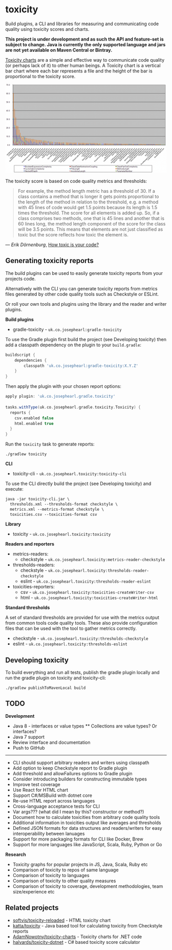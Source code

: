 # toxicity

Build plugins, a CLI and libraries for measuring and communicating code quality using toxicity scores and charts. 

**This project is under development and as such the API and feature-set is subject to change. Java is currently the only supported language and jars are not yet available on Maven Central or Bintray.**

[Toxicity charts](http://erik.doernenburg.com/2008/11/how-toxic-is-your-code/) are a simple and effective way to communicate code quality (or perhaps lack of it) to other human beings.
A Toxicity chart is a vertical bar chart where each bar represents a file and the height of the bar is proportional to the toxicity score.

![Hibernate Toxicity Chart](toxicity_hibernate.png "Hibernate Toxicity Chart - Erik Dörnenburg")

The toxicity score is based on code quality metrics and thresholds:

> For example, the method length metric has a threshold of 30. If a class contains a method that is longer it gets points proportional to the length of the method in relation to the threshold, e.g. a method with 45 lines of code would get 1.5 points because its length is 1.5 times the threshold. The score for all elements is added up. So, if a class comprises two methods, one that is 45 lines and another that is 60 lines long, the method length component of the score for the class will be 3.5 points. This means that elements are not just classified as toxic but the score reflects how toxic the element is.

— *Erik Dörnenburg*, [How toxic is your code?](http://erik.doernenburg.com/2008/11/how-toxic-is-your-code/)

## Generating toxicity reports

The build plugins can be used to easily generate toxicity reports from your projects code.

Alternatively with the CLI you can generate toxicity reports from metrics files generated by other code quality tools such as Checkstyle or ESLint.

Or roll your own tools and plugins using the library and the reader and writer plugins.

**Build plugins**

* gradle-toxicity - `uk.co.josephearl:gradle-toxicity`

To use the Gradle plugin first build the project (see Developing toxicity) then add a classpath dependency on the plugin to your `build.gradle`:

```groovy
buildscript {
    dependencies {
        classpath 'uk.co.josephearl:gradle-toxicity:X.Y.Z'
    }
}
```

Then apply the plugin with your chosen report options:

```groovy
apply plugin: 'uk.co.josephearl.gradle.toxicity'

tasks.withType(uk.co.josephearl.gradle.toxicity.Toxicity) {
  reports {
    csv.enabled false
    html.enabled true
  }
}
```

Run the `toxicity` task to generate reports:
```
./gradlew toxicity
```

**CLI**

* toxicity-cli - `uk.co.josephearl.toxicity:toxicity-cli`

To use the CLI directly build the project (see Developing toxicity) and execute:

```
java -jar toxicity-cli.jar \
  thresholds.xml --thresholds-format checkstyle \
  metrics.xml --metrics-format checkstyle \
  toxicities.csv --toxicities-format csv
```

**Library**

* toxicity - `uk.co.josephearl.toxicity:toxicity`

**Readers and reporters**

* metrics-readers:
    * checkstyle - `uk.co.josephearl.toxicity:metrics-reader-checkstyle`
* thresholds-readers:
    * checkstyle - `uk.co.josephearl.toxicity:thresholds-reader-checkstyle`
    * eslint - `uk.co.josephearl.toxicity:thresholds-reader-eslint`
* toxicities-reporters:
    * csv - `uk.co.josephearl.toxicity:toxicities-createWriter-csv`
    * html - `uk.co.josephearl.toxicity:toxicities-createWriter-html`

**Standard thresholds**

A set of standard thresholds are provided for use with the metrics output from common tools code quality tools. These also provide configuration files that can be used with the tool to gather metrics correctly.

* checkstyle - `uk.co.josephearl.toxicity:thresholds-checkstyle`
* eslint - `uk.co.josephearl.toxicity:thresholds-eslint`

## Developing toxicity

To build everything and run all tests, publish the gradle plugin locally and run the gradle plugin on toxicity and toxicity-cli:

```
./gradlew publishToMavenLocal build
```

## TODO

**Development**

* Java 8 - interfaces or value types
** Collections are value types? Or interfaces?
* Java 7 support
* Review interface and documentation
* Push to GitHub

---

* CLI should support arbitrary readers and writers using classpath
* Add option to keep Checkstyle report to Gradle plugin
* Add threshold and allowFailures options to Gradle plugin
* Consider introducing builders for constructing immutable types
* Improve test coverage
* Use React for HTML chart
* Support C#/MSBuild with dotnet core
* Re-use HTML report across languages
* Cross-language acceptance tests for CLI
* Var args??? (what did I mean by this? constructor or method?)
* Document how to calculate toxicities from arbitrary code quality tools
* Additional information in toxicities output like averages and thresholds
* Defined JSON formats for data structures and readers/writers for easy interoperability between lanuages
* Support for more packaging formats for CLI like Docker, Brew
* Support for more languages like JavaScript, Scala, Ruby, Python or Go

**Research**

* Toxicity graphs for popular projects in JS, Java, Scala, Ruby etc
* Comparison of toxicity to repos of same language
* Comparison of toxicity to languages
* Comparison of toxicity to other quality measures
* Comparison of toxicity to coverage, development methodologies, team size/experience etc

## Related projects

* [softvis/toxicity-reloaded](https://github.com/softvis/toxicity-reloaded) - HTML toxicity chart
* [katta/toxicity](https://github.com/katta/toxicity) - Java based tool for calculating toxicity from Checkstyle reports
* [AdamNowotny/toxicity-charts](https://github.com/AdamNowotny/toxicity-charts) - Toxicity charts for .NET code
* [halvards/toxicity-dotnet](https://github.com/halvards/toxicity-dotnet) - C# based toxicity score calculator
